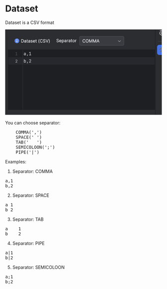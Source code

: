 Dataset
==

Dataset is a CSV format

![Dataset CSV](https://raw.githubusercontent.com/projecthsf/intellij-devutils/refs/heads/main/docs/images/dataset.png "Dataset CSV")

You can choose separator:
<pre>
    COMMA(',')
    SPACE(' ')
    TAB('   ')
    SEMICOLOON(';')
    PIPE('|')
</pre>

Examples:
1. Separator: COMMA
<pre>
a,1
b,2
</pre>

2. Separator: SPACE
<pre>
a 1
b 2
</pre>

3. Separator: TAB
<pre>
a    1
b    2
</pre>

4. Separator: PIPE
<pre>
a|1
b|2
</pre>

5. Separator: SEMICOLOON
<pre>
a;1
b;2
</pre>
